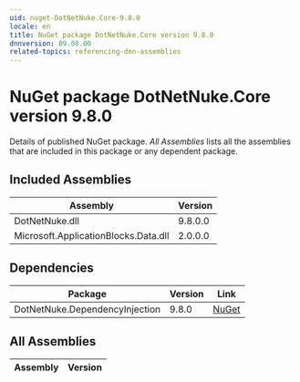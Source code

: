 ```yaml
---
uid: nuget-DotNetNuke.Core-9.8.0
locale: en
title: NuGet package DotNetNuke.Core version 9.8.0
dnnversion: 09.08.00
related-topics: referencing-dnn-assemblies
---
```


# NuGet package DotNetNuke.Core version 9.8.0
Details of published NuGet package.
*All Assemblies* lists all the assemblies that are included in this package or any dependent package.

## Included Assemblies

|Assembly|Version|
|---|---|
|DotNetNuke.dll|9.8.0.0|
|Microsoft.ApplicationBlocks.Data.dll|2.0.0.0|

## Dependencies

|Package|Version|Link|
|---|---|---|
|DotNetNuke.DependencyInjection|9.8.0|[NuGet](https://www.nuget.org/packages/DotNetNuke.DependencyInjection/9.8.0)|

## All Assemblies

|Assembly|Version|
|---|---|

